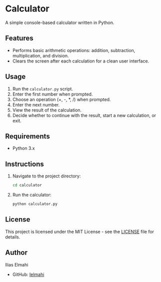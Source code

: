 # Calculator

A simple console-based calculator written in Python.


## Features

- Performs basic arithmetic operations: addition, subtraction, multiplication, and division.
- Clears the screen after each calculation for a clean user interface.

## Usage

1. Run the `calculator.py` script.
2. Enter the first number when prompted.
3. Choose an operation (+, -, *, /) when prompted.
4. Enter the next number.
5. View the result of the calculation.
6. Decide whether to continue with the result, start a new calculation, or exit.

## Requirements

- Python 3.x

## Instructions


1. Navigate to the project directory:

    ```bash
    cd calculator
    ```

2. Run the calculator:

    ```bash
    python calculator.py
    ```

## License

This project is licensed under the MIT License - see the [LICENSE](LICENSE) file for details.

## Author

Ilias Elmahi

- GitHub: [Ielmahi](https://github.com/Ielmahi)

